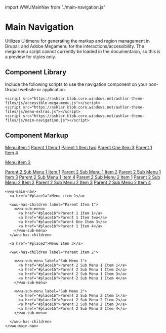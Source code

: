 import WWUMainNav from "./main-navigation.js"

# Main Navigation
Utilizes Ultimenu for generating the markup and region management in Drupal, and Adobe Megamenu for the interactions/accessibility. 
The megamenu script cannot currently be loaded in the documentaion, so this is a preview for styles only. 

## Component Library
Include the following scripts to use the navigation component on your non-Drupal website or application.

```
<script src="https://ashlar.blob.core.windows.net/ashlar-theme-files/js/accessible-mega-menu.js"></script>
<script src="https://ashlar.blob.core.windows.net/ashlar-theme-files/js/menu-extras.js"></script>
<script src="https://ashlar.blob.core.windows.net/ashlar-theme-files/js/main-navigation.js"></script>
```

## Component Markup
<wwu-main-nav>
<a href="#place1a">Menu item 1</a>

<wwu-has-children label="Parent Item 1">
<wwu-sub-menu>
<a href="#place1b">Parent 1 Item 1</a>
<a href="#place1b">Parent 1 Item two</a>
<a href="#place1b">Parent One Item 3</a>
<a href="#place1b">Parent 1 Item 4</a>
</wwu-sub-menu>
</wwu-has-children>

<a href="#place2">Menu item 3</a>

<wwu-has-children label="Parent Item 2">    

<wwu-sub-menu label="Sub Menu 1">
<a href="#place1b">Parent 2 Sub Menu 1 Item 1</a>
<a href="#place1b">Parent 2 Sub Menu 1 Item 2</a>
<a href="#place1b">Parent 2 Sub Menu 1 Item 3</a>
<a href="#place1b">Parent 2 Sub Menu 1 Item 4</a>
</wwu-sub-menu>

<wwu-sub-menu label="Sub Menu 2">
<a href="#place1b">Parent 2 Sub Menu 2 Item 1</a>
<a href="#place1b">Parent 2 Sub Menu 2 Item 2</a>
<a href="#place1b">Parent 2 Sub Menu 2 Item 3</a>
<a href="#place1b">Parent 2 Sub Menu 2 Item 4</a>
</wwu-sub-menu>

</wwu-has-children>
</wwu-main-nav>


```
<wwu-main-nav>
  <a href="#place1a">Menu item 1</a>

  <wwu-has-children label="Parent Item 1">
    <wwu-sub-menu>
      <a href="#place1b">Parent 1 Item 1</a>
      <a href="#place1b">Parent 1 Item two</a>
      <a href="#place1b">Parent One Item 3</a>
      <a href="#place1b">Parent 1 Item 4</a>
    </wwu-sub-menu>
  </wwu-has-children>

  <a href="#place2">Menu item 3</a>

  <wwu-has-children label="Parent Item 2">

    <wwu-sub-menu label="Sub Menu 1">
      <a href="#place1b">Parent 2 Sub Menu 1 Item 1</a>
      <a href="#place1b">Parent 2 Sub Menu 1 Item 2</a>
      <a href="#place1b">Parent 2 Sub Menu 1 Item 3</a>
      <a href="#place1b">Parent 2 Sub Menu 1 Item 4</a>
    </wwu-sub-menu>

    <wwu-sub-menu label="Sub Menu 2">
      <a href="#place1b">Parent 2 Sub Menu 2 Item 1</a>
      <a href="#place1b">Parent 2 Sub Menu 2 Item 2</a>
      <a href="#place1b">Parent 2 Sub Menu 2 Item 3</a>
      <a href="#place1b">Parent 2 Sub Menu 2 Item 4</a>
    </wwu-sub-menu>

  </wwu-has-children>
</wwu-main-nav>
```
